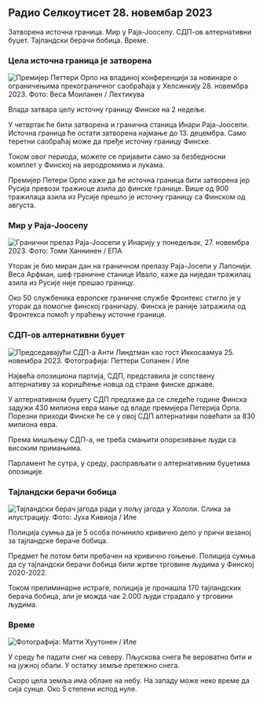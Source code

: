 Радио Селкоутисет 28. новембар 2023
-------------------------------------

Затворена источна граница. Мир у Раја-Јоосепу. СДП-ов алтернативни буџет. Тајландски берачи бобица. Време.

### Цела источна граница је затворена

![Премијер Петтери Орпо на владиној конференцији за новинаре о ограничењима прекограничног саобраћаја у Хелсинкију 28. новембра 2023. Фото: Веса Моиланен / Лехтикува](хттпс://имагес.цдн.иле.фи/имаге/уплоад/ц_цроп,х_2880,в_5120,к_0,и_533/ар_1.7777777777777777,ц_филл,г_фацес,х_675,в_1200/дпр_1.0/к_ауто:ецо/ф_ауто/фл_лосси/ф_лосси/58ф62518ф252525257фб63бц0)

Влада затвара целу источну границу Финске на 2 недеље.

У четвртак ће бити затворена и гранична станица Инари Раја-Јоосепи. Источна граница ће остати затворена најмање до 13. децембра. Само теретни саобраћај може да пређе источну границу Финске.

Током овог периода, можете се пријавити само за безбедносни комплет у Финској на аеродромима и лукама.

Премијер Петери Орпо каже да ће источна граница бити затворена јер Русија превози тражиоце азила до финске границе. Више од 900 тражилаца азила из Русије прешло је источну границу са Финском од августа.

### Мир у Раја-Јоосепу

![Гранични прелаз Раја-Јоосепи у Инарију у понедељак, 27. новембра 2023. Фото: Томи Ханнинен / ЕПА](хттпс://имагес.цдн.иле.фи/имаге/уплоад/ц_цроп,х_3078,в_5472,к_0,и_474/ар_1.7777777777777777,ц_филл,г_фацес,х_675,в_1200/дпр_1.0/к_ауто:ецо/ф_ауто/фл_лосси/в1701178188/39-125657е8е)

Уторак је био миран дан на граничном прелазу Раја-Јосепи у Лапонији. Веса Арфман, шеф граничне станице Ивало, каже да ниједан тражилац азила из Русије није прешао границу.

Око 50 службеника европске граничне службе Фронтекс стигло је у уторак да помогне финској граничару. Финска је раније затражила од Фронтекса помоћ у праћењу источне границе.

### СДП-ов алтернативни буџет

![Председавајући СДП-а Анти Линдтман као гост Иккосаамуа 25. новембра 2023. Фотографија: Петтери Сопанен / Иле](хттпс://имагес.цдн.иле.фи/имаге/уплоад/ц_цроп,х_2250,в_4000,к_0,и_214/ар_1.7777777777777777,ц_филл,г_фацес,х_1270,х_пр_0к_ауто:ецо/ф_ауто/фл_лосси/в1700900437/39-12065046561аддд1фф4д)

Највећа опозициона партија, СДП, представила је сопствену алтернативу за коришћење новца од стране финске државе.

У алтернативном буџету СДП предлаже да се следеће године Финска задужи 430 милиона евра мање од владе премијера Петерија Орпа. Порезни приходи Финске ће се у овој СДП алтернативи повећати за 830 милиона евра.

Према мишљењу СДП-а, не треба смањити опорезивање људи са високим примањима.

Парламент ће сутра, у среду, расправљати о алтернативним буџетима опозиције.

### Тајландски берачи бобица

![Тајландски берач јагода ради у пољу јагода у Хололи. Слика за илустрацију. Фото: Јуха Кивиоја / Иле](хттпс://имагес.цдн.иле.фи/имаге/уплоад/ц_цроп,х_3158,в_5615,к_0,и_362/ар_1.7777777777777777,ц_филл,г_фацес,х_1270,х_пр_0к_ауто:ецо/ф_ауто/фл_лосси/в1697111616/39-11854426527дце6а43а2)

Полиција сумња да је 5 особа починило кривично дело у причи везаној за тајландске бераче бобица.

Предмет ће потом бити пребачен на кривично гоњење. Полиција сумња да су тајландски берачи бобица били жртве трговине људима у Финској 2020-2022.

Током прелиминарне истраге, полиција је пронашла 170 тајландских берача бобица, али је можда чак 2.000 људи страдало у трговини људима.

### Време

![ Фотографија: Матти Хуутонен / Иле](хттпс://имагес.цдн.иле.фи/имаге/уплоад/ц_цроп,х_1080,в_1919,к_0,и_0/ар_1.7777777777777777,ц_филл,г_фацес,вд_62_1.х_62_1.0/к_ауто:ецо/ф_ауто/фл_лосси/в1701179634/39-12078316565ф0цф485дд)

У среду ће падати снег на северу. Пљускова снега ће вероватно бити и на јужној обали. У остатку земље претежно снега.

Скоро цела земља има облаке на небу. На западу може неко време да сија сунце. Око 5 степени испод нуле.